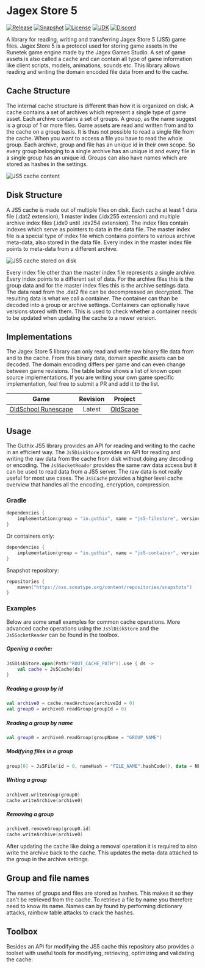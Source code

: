 # Jagex Store 5
[![Release](https://img.shields.io/maven-central/v/io.guthix/js5-filestore)](https://search.maven.org/search?q=js5-filestore)
[![Snapshot](https://img.shields.io/nexus/s/io.guthix/js5-filestore?server=https%3A%2F%2Foss.sonatype.org)](https://oss.sonatype.org/content/repositories/snapshots/io/guthix/js5-filestore/)
[![License](https://img.shields.io/github/license/guthix/Jagex-Store-5)](https://github.com/guthix/Jagex-Store-5/blob/master/LICENSE)
[![JDK](https://img.shields.io/badge/JDK-11%2B-blue)](https://openjdk.java.net/projects/jdk/11/)
[![Discord](https://img.shields.io/discord/538667877180637184?color=%237289da&logo=discord)](https://discord.gg/AFyGxNp)

A library for reading, writing and transferring Jagex Store 5 (JS5) game files. 
Jagex Store 5 is a protocol used for storing game assets in the Runetek game engine made by the
Jagex Games Studio. A set of game assets is also called a cache and can
contain all type of game information like client scripts, models, 
animations, sounds etc. This library allows reading and writing the 
domain encoded file data from and to the cache.

## Cache Structure
The internal cache structure is different than how it is organized on disk.
A cache contains a set of archives which represent a single type of game asset.
Each archive contains a set of groups. A group, as the name suggest is a group of 1 or 
more files. Game assets are read and written from and to the cache on a group basis. 
It is thus not possible to read a single file from the cache. When you want to
access a file you have to read the whole group. Each archive, group and file has
an unique id in their own scope. So every group belonging to a single archive has
an unique id and every file in a single group has an unique id. Groups can also have names
which are stored as hashes in the settings.

![JS5 cache content](docs/images/HighLevelOverview.svg)

## Disk Structure
A JS5 cache is made out of multiple files on disk. Each cache at least
1 data file (.dat2 extension), 1 master index (.idx255 extension) and multiple
archive index files (.idx0 until .idx254 extension). The index files contain
indexes which serve as pointers to data in the data file. The master index file
is a special type of index file which contains pointers to various archive 
meta-data, also stored in the data file. Every index in the master index file points
to meta-data from a different archive.

![JS5 cache stored on disk](docs/images/FileOverview.svg)

Every index file other than the master index file represents a single archive.
Every index points to a different set of data. For the archive files this is the
group data and for the master index files this is the archive settings data.
The data read from the .dat2 file can be decompressed an decrypted. The resulting
data is what we call a container. The container can than be decoded into a group or
archive settings. Containers can optionally have versions stored with them. This is
used to check whether a container needs to be updated when updating the cache to a 
newer version.

## Implementations
The Jagex Store 5 library can only read and write raw binary file data from and to the cache. From this binary data, 
domain specific assets can be decoded. The domain encoding differs per game and can even change between game revisions.
The table below shows a list of known open source implementations. If you are writing your own game specific 
implementation, feel free to submit a PR and add it to the list.


| Game                    | Revision    | Project     |
| :---------------------: | :---------: | :---------: |
| [OldSchool Runescape](https://oldschool.runescape.com/) | Latest | [OldScape](https://github.com/guthix/OldScape/tree/master/cache) |

## Usage
The Guthix JS5 library provides an API for reading and writing to the cache in an
efficient way. The `Js5DiskStore` provides an API for reading and writing the raw data 
from the cache from disk without doing any decoding or encoding. The `Js5SocketReader`
provides the same raw data access but it can be used to read data from a JS5 server.
The raw data is not really useful for most use cases. The `Js5Cache` provides a 
higher level cache overview that handles all the encoding, encryption, compression.

### Gradle
```Kotlin
dependencies {
    implementation(group = "io.guthix", name = "js5-filestore", version = VERSION)
}
```
Or containers only:
```Kotlin
dependencies { 
    implementation(group = "io.guthix", name = "js5-container", version = VERSION)
}
```
Snapshot repository:
```Kotlin
repositories {
    maven("https://oss.sonatype.org/content/repositories/snapshots")
}
```

### Examples
Below are some small examples for common cache operations. More advanced cache operations 
using the `Js5lDiskStore` and the `Js5SocketReader` can be found in the toolbox.

##### Opening a cache:
```kotlin
Js5DiskStore.open(Path("ROOT_CACHE_PATH")).use { ds ->
    val cache = Js5Cache(ds)
}
```

##### Reading a group by id
```kotlin
val archive0 = cache.readArchive(archiveId = 0)
val group0 = archive0.readGroup(groupId = 0)
```

##### Reading a group by name
```kotlin
val group0 = archive0.readGroup(groupName = "GROUP_NAME")
```

##### Modifying files in a group
```kotlin
group[0] = Js5File(id = 0, nameHash = "FILE_NAME".hashCode(), data = NEW_DATA)
```

##### Writing a group
```kotlin
archive0.writeGroup(group0)
cache.writeArchive(archive0)
```

##### Removing a group
```kotlin
archive0.removeGroup(group0.id)
cache.writeArchive(archive0)
```

After updating the cache like doing a removal operation it is required to also write the archive back to the cache. This
updates the meta-data attached to the group in the archive settings.

## Group and file names
The names of groups and files are stored as hashes. This makes it so 
they can't be retrieved from the cache. To retrieve a file by name you 
therefore need to know its name. Names can by found by performing 
dictionary attacks, rainbow table attacks to crack the hashes.

## Toolbox
Besides an API for modifying the JS5 cache this repository also provides a toolset
with useful tools for modifying, retrieving, optimizing and validating the cache.